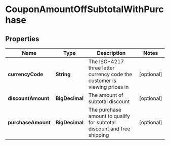 

# CouponAmountOffSubtotalWithPurchase


## Properties

| Name | Type | Description | Notes |
|------------ | ------------- | ------------- | -------------|
|**currencyCode** | **String** | The ISO-4217 three letter currency code the customer is viewing prices in |  [optional] |
|**discountAmount** | **BigDecimal** | The amount of subtotal discount |  [optional] |
|**purchaseAmount** | **BigDecimal** | The purchase amount to qualify for subtotal discount and free shipping |  [optional] |



